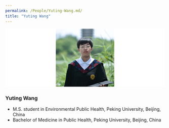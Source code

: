 ```yaml
---
permalink: /People/Yuting-Wang.md/
title: "Yuting Wang"
---
```


![](../_pages/wyt.png)
### Yuting Wang
* M.S. student in Environmental Public Health, Peking University, Beijing, China
* Bachelor of Medicine in Public Health, Peking University, Beijing, China
